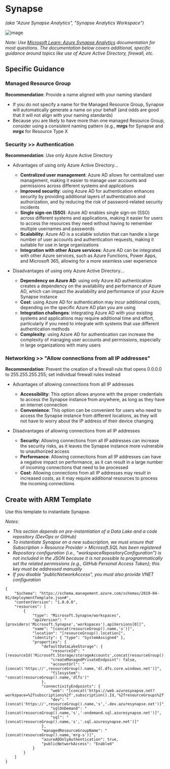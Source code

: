 # Synapse
_(aka "Azure Synapse Analytics", "Synapse Analytics Workspace")_

![image](https://user-images.githubusercontent.com/44923999/185975852-f21da095-6d6d-4259-86d8-6b199c9e3295.png)

_Note: Use [Microsoft Learn: Azure Synapse Analytics](https://learn.microsoft.com/en-us/azure/synapse-analytics/) documentation for most questions. The documentation below covers additional, specific guidance around topics like use of Azure Active Directory, firewall, etc._

## Specific Guidance
### Managed Resource Group
**Recommendation**: Provide a name aligned with your naming standard

* If you do not specify a name for the Managed Resource Group, Synapse will automatically generate a name on your behalf (and odds are good that it will not align with your naming standards)
* Because you are likely to have more than one managed Resource Group, consider using a consistent naming pattern {e.g., **<UseCase>mrgs** for Synapse and **<UseCase>mrgx** for Resource Type X

### Security >> Authentication
**Recommendation**: Use only Azure Active Directory
 
* Advantages of using only Azure Active Directory...
  * **Centralized user management**: Azure AD allows for centralized user management, making it easier to manage user accounts and permissions across different systems and applications
  * **Improved security**: using Azure AD for authentication enhances security by providing additional layers of authentication and authorization, and by reducing the risk of password-related security incidents
  * **Single sign-on (SSO)**: Azure AD enables single sign-on (SSO) across different systems and applications, making it easier for users to access the resources they need without having to remember multiple usernames and passwords
  * **Scalability**: Azure AD is a scalable solution that can handle a large number of user accounts and authentication requests, making it suitable for use in large organizations
  * **Integration with other Azure services**: Azure AD can be integrated with other Azure services, such as Azure Functions, Power Apps, and Microsoft 365, allowing for a more seamless user experience

* Disadvantages of using only Azure Active Directory...
  * **Dependency on Azure AD**: using only Azure AD authentication creates a dependency on the availability and performance of Azure AD, which can impact the availability and performance of your Azure Synapse instance
  * **Cost**: using Azure AD for authentication may incur additional costs, depending on the specific Azure AD plan you are using
  * **Integration challenges**: integrating Azure AD with your existing systems and applications may require additional time and effort, particularly if you need to integrate with systems that use different authentication methods
  * **Complexity**: using Azure AD for authentication can increase the complexity of managing user accounts and permissions, especially in large organizations with many users

### Networking >> "**Allow connections from all IP addresses**"
**Recommendation**: Prevent the creation of a firewall rule that opens 0.0.0.0 to 255.255.255.255; set individual firewall rules instead
  
* Advantages of allowing connections from all IP addresses
  * **Accessibility**: This option allows anyone with the proper credentials to access the Synapse instance from anywhere, as long as they have an internet connection
  * **Convenience**: This option can be convenient for users who need to access the Synapse instance from different locations, as they will not have to worry about the IP address of their device changing

* Disadvantages of allowing connections from all IP addresses
  * **Security**: Allowing connections from all IP addresses can increase the security risks, as it leaves the Synapse instance more vulnerable to unauthorized access
  * **Performance**: Allowing connections from all IP addresses can have a negative impact on performance, as it can result in a large number of incoming connections that need to be processed
  * **Cost**: Allowing connections from all IP addresses may result in increased costs, as it may require additional resources to process the incoming connections

## Create with ARM Template
Use this template to instantiate Synapse.
  
_Notes:_<br>
*	_This section depends on pre-instantiation of a Data Lake and a code repository (DevOps or GitHub)_
*	_To instantiate Synapse on a new subscription, we must ensure that Subscription > Resource Provider > Microsoft.SQL has been registered_
*	_Repository configuration {i.e., "workspaceRepositoryConfiguration"} is not included in the JSON because it is not possible to programmatically set the related permissions {e.g., GitHub Personal Access Token}; this key must be addressed manually_
*	_If you disable "publicNetworkAccess", you must also provide VNET configuration_

  ```
  {
      "$schema": "https://schema.management.azure.com/schemas/2019-04-01/deploymentTemplate.json#",
      "contentVersion": "1.0.0.0",
      "resources": [
          {
              "type": "Microsoft.Synapse/workspaces",
              "apiVersion": "[providers('Microsoft.Synapse','workspaces').apiVersions[0]]",
              "name": "[concat(resourceGroup().name,'s')]",
              "location": "[resourceGroup().location]",
              "identity": { "type": "SystemAssigned" },
              "properties": {
                  "defaultDataLakeStorage": {
                      "resourceId": "[resourceId('Microsoft.Storage/storageAccounts',concat(resourceGroup().name,'dl'))]",
                      "createManagedPrivateEndpoint": false,
                      "accountUrl": "[concat('https://',resourceGroup().name,'dl.dfs.core.windows.net')]",
                      "filesystem": "concat(resourceGroup().name,'dlfs')"
                  },
                  "connectivityEndpoints": {
                      "web": "[concat('https://web.azuresynapse.net?workspace=%2fsubscriptions%2f',subscription().Id,'%2fresourceGroups%2f',resourceGroup().name,'%2fproviders%2fMicrosoft.Synapse%2fworkspaces%2f',resourceGroup().name,'s')]",
                      "dev": "[concat('https://',resourceGroup().name,'s','.dev.azuresynapse.net')]",
                      "sqlOnDemand": "[concat(resourceGroup().name,'s','-ondemand.sql.azuresynapse.net')]",
                      "sql": "[concat(resourceGroup().name,'s','.sql.azuresynapse.net')]"
                  },
                  "managedResourceGroupName": "[concat(resourceGroup().name,'mrg-s')]",
                  "azureADOnlyAuthentication": true,
                  "publicNetworkAccess": "Enabled"
              }
          }
      ]
  }
  ```
